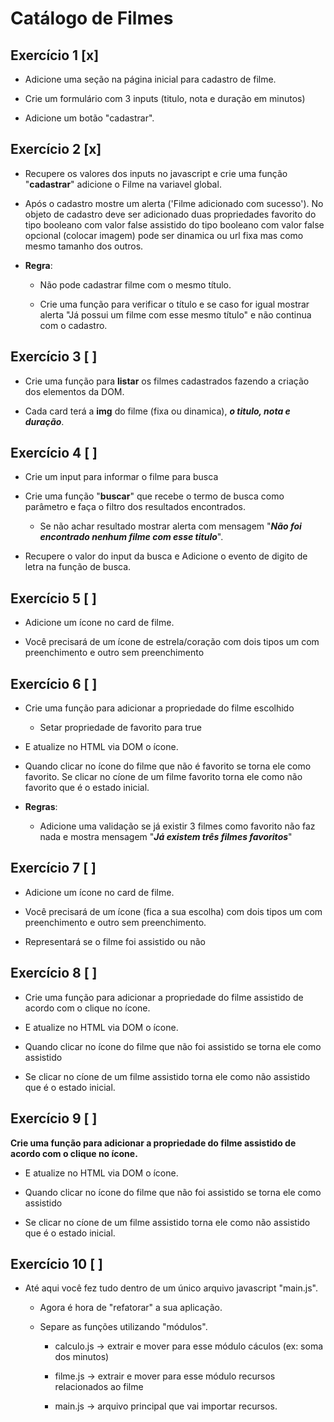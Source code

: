 # Catálogo de Filmes

## Exercício 1 [x]

- Adicione uma seção na página inicial para cadastro de filme.

- Crie um formulário com 3 inputs (titulo, nota e duração em minutos)

- Adicione um botão "cadastrar".

## Exercício 2 [x]

- Recupere os valores dos inputs no javascript e crie uma função "**cadastrar**" adicione o Filme na variavel global.

- Após o cadastro mostre um alerta ('Filme adicionado com sucesso').
No objeto de cadastro deve ser adicionado duas propriedades favorito do tipo booleano com valor false assistido do tipo booleano com valor false opcional (colocar imagem) pode ser dinamica ou url fixa mas como mesmo tamanho dos outros.

- **Regra**:

	- Não pode cadastrar filme com o mesmo título.

	- Crie uma função para verificar o título e se caso for igual mostrar alerta "Já possui um filme com esse mesmo título" e não continua com o cadastro.

## Exercício 3 [ ]

- Crie uma função para **listar** os filmes cadastrados fazendo a criação dos elementos da DOM.

- Cada card terá a **img** do filme (fixa ou dinamica), *****o titulo, nota e duração*****.

## Exercício 4 [ ]

- Crie um input para informar o filme para busca

- Crie uma função "**buscar**" que recebe o termo de busca como parâmetro e faça o filtro dos resultados encontrados.

	- Se não achar resultado mostrar alerta com mensagem "*****Não foi encontrado nenhum filme com esse titulo*****".

- Recupere o valor do input da busca e Adicione o evento de digito de letra na função de busca.

## Exercício 5 [ ]

- Adicione um ícone no card de filme.

- Você precisará de um ícone de estrela/coração com dois tipos um com preenchimento e outro sem preenchimento

## Exercício 6 [ ]

- Crie uma função para adicionar a propriedade do filme escolhido

	- Setar propriedade de favorito para true

- E atualize no HTML via DOM o ícone.

- Quando clicar no ícone do filme que não é favorito se torna ele como favorito. Se clicar no cíone de um filme favorito torna ele como não favorito que é o estado inicial.

- **Regras**:

	- Adicione uma validação se já existir 3 filmes como favorito não faz nada e mostra mensagem "*****Já existem três filmes favoritos*****"

## Exercício 7 [ ]

- Adicione um ícone no card de filme.

- Você precisará de um ícone (fica a sua escolha) com dois tipos um com preenchimento e outro sem preenchimento.

- Representará se o filme foi assistido ou não

## Exercício 8 [ ]

- Crie uma função para adicionar a propriedade do filme assistido de acordo com o clique no ícone.

- E atualize no HTML via DOM o ícone.

- Quando clicar no ícone do filme que não foi assistido se torna ele como assistido

- Se clicar no cíone de um filme assistido torna ele como não assistido que é o estado inicial.

## Exercício 9 [ ]

**Crie uma função para adicionar a propriedade do filme assistido de acordo com o clique no ícone.**

- E atualize no HTML via DOM o ícone.

- Quando clicar no ícone do filme que não foi assistido se torna ele como assistido

- Se clicar no cíone de um filme assistido torna ele como não assistido que é o estado inicial.

## Exercício 10 [ ]

- Até aqui você fez tudo dentro de um único arquivo javascript "main.js".

	- Agora é hora de "refatorar" a sua aplicação.

	- Separe as funções utilizando "módulos".

		- calculo.js -> extrair e mover para esse módulo cáculos (ex: soma dos minutos)

		- filme.js -> extrair e mover para esse módulo recursos relacionados ao filme

		- main.js -> arquivo principal que vai importar recursos.